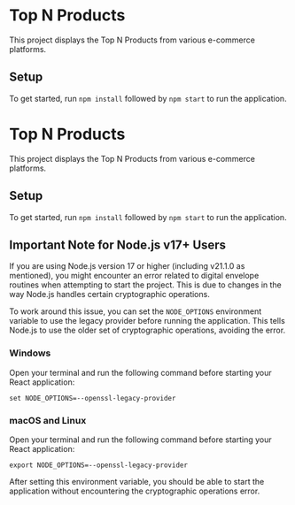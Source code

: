 # Top N Products
This project displays the Top N Products from various e-commerce platforms.
## Setup
To get started, run `npm install` followed by `npm start` to run the application.

# Top N Products

This project displays the Top N Products from various e-commerce platforms.

## Setup
To get started, run `npm install` followed by `npm start` to run the application.

## Important Note for Node.js v17+ Users
If you are using Node.js version 17 or higher (including v21.1.0 as mentioned), you might encounter an error related to digital envelope routines when attempting to start the project. This is due to changes in the way Node.js handles certain cryptographic operations.

To work around this issue, you can set the `NODE_OPTIONS` environment variable to use the legacy provider before running the application. This tells Node.js to use the older set of cryptographic operations, avoiding the error.

### Windows
Open your terminal and run the following command before starting your React application:
```
set NODE_OPTIONS=--openssl-legacy-provider
```

### macOS and Linux
Open your terminal and run the following command before starting your React application:
```
export NODE_OPTIONS=--openssl-legacy-provider
```

After setting this environment variable, you should be able to start the application without encountering the cryptographic operations error.
